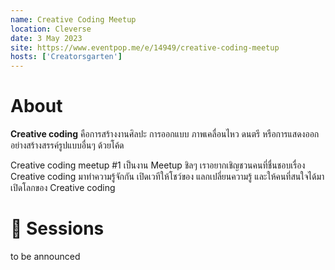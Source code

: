 ```yaml
---
name: Creative Coding Meetup
location: Cleverse
date: 3 May 2023
site: https://www.eventpop.me/e/14949/creative-coding-meetup
hosts: ['Creatorsgarten']
---
```


# About

**Creative coding** คือการสร้างงานศิลปะ การออกแบบ ภาพเคลื่อนไหว ดนตรี หรือการแสดงออกอย่างสร้างสรรค์รูปแบบอื่นๆ ด้วยโค้ด

Creative coding meetup #1 เป็นงาน Meetup ชิลๆ เราอยากเชิญชวนคนที่ชื่นชอบเรื่อง Creative coding มาทำความรู้จักกัน เปิดเวทีให้โชว์ของ แลกเปลี่ยนความรู้ และให้คนที่สนใจได้มาเปิดโลกของ Creative coding

# 🎤 Sessions

to be announced
